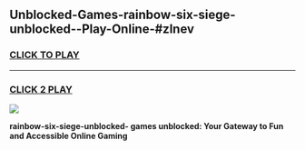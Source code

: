 
## Unblocked-Games-rainbow-six-siege-unblocked--Play-Online-#zlnev
<h3>
<a href="https://premium.freeplayer.one?title=rainbow-six-siege-unblocked-&ref=24F">CLICK TO PLAY</a></h3>
<hr>

<h3>
<a href="https://premium.freeplayer.one?title=rainbow-six-siege-unblocked-&ref=24F">CLICK 2 PLAY</a>
  
</h3>

<a href="https://premium.freeplayer.one?title=rainbow-six-siege-unblocked-&ref=24F/"><img src="https://clearcache.store/games.png"></a>


**rainbow-six-siege-unblocked- games unblocked: Your Gateway to Fun and Accessible Online Gaming**
